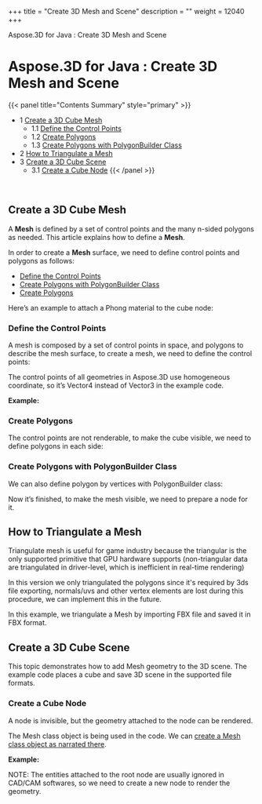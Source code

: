 +++
title = "Create 3D Mesh and Scene" 
description = "" 
weight = 12040 
+++

Aspose.3D for Java : Create 3D Mesh and Scene  

# Aspose.3D for Java : Create 3D Mesh and Scene


{{< panel title="Contents Summary" style="primary" >}}
*   1 [Create a 3D Cube Mesh](#Create3DMeshandScene-Createa3DCubeMesh)
    *   1.1 [Define the Control Points](#Create3DMeshandScene-DefinetheControlPoints)
    *   1.2 [Create Polygons](#Create3DMeshandScene-CreatePolygons)
    *   1.3 [Create Polygons with PolygonBuilder Class](#Create3DMeshandScene-CreatePolygonswithPolygonBuilderClass)
*   2 [How to Triangulate a Mesh](#Create3DMeshandScene-HowtoTriangulateaMesh)
*   3 [Create a 3D Cube Scene](#Create3DMeshandScene-Createa3DCubeScene)
    *   3.1 [Create a Cube Node](#Create3DMeshandScene-CreateaCubeNode)
{{< /panel >}}
 

 

## Create a 3D Cube Mesh

A **Mesh** is defined by a set of control points and the many n-sided polygons as needed. This article explains how to define a **Mesh**.

In order to create a **Mesh** surface, we need to define control points and polygons as follows:

*   [Define the Control Points](https://docs2.aspose.com/3d/java/developerguide/geometry/create+3d+mesh+and+scene)
*   [Create Polygons with PolygonBuilder Class](https://docs2.aspose.com/3d/java/developerguide/geometry/create+3d+mesh+and+scene)
*   [Create Polygons](https://docs2.aspose.com/3d/java/developerguide/geometry/create+3d+mesh+and+scene)  
    

Here’s an example to attach a Phong material to the cube node:

### Define the Control Points

A mesh is composed by a set of control points in space, and polygons to describe the mesh surface, to create a mesh, we need to define the control points:

The control points of all geometries in Aspose.3D use homogeneous coordinate, so it’s Vector4 instead of Vector3 in the example code.

**Example:**

  

### Create Polygons

The control points are not renderable, to make the cube visible, we need to define polygons in each side:

  

### Create Polygons with PolygonBuilder Class

We can also define polygon by vertices with PolygonBuilder class:

Now it’s finished, to make the mesh visible, we need to prepare a node for it.

## How to Triangulate a Mesh

Triangulate mesh is useful for game industry because the triangular is the only supported primitive that GPU hardware supports (non-triangular data are triangulated in driver-level, which is inefficient in real-time rendering)

In this version we only triangulated the polygons since it's required by 3ds file exporting, normals/uvs and other vertex elements are lost during this procedure, we can implement this in the future.

In this example, we triangulate a Mesh by importing FBX file and saved it in FBX format.

## Create a 3D Cube Scene

This topic demonstrates how to add Mesh geometry to the 3D scene. The example code places a cube and save 3D scene in the supported file formats.

### Create a Cube Node

A node is invisible, but the geometry attached to the node can be rendered.

The Mesh class object is being used in the code. We can [create a Mesh class object as narrated there](https://docs.dynabic.com/display/3djava/Create+3D+Mesh+and+Scene#Create3DMeshandScene-Createa3DCubeMesh).

**Example:**

NOTE: The entities attached to the root node are usually ignored in CAD/CAM softwares, so we need to create a new node to render the geometry.

